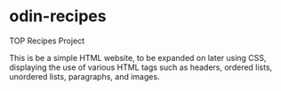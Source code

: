 # odin-recipes
TOP Recipes Project

This is be a simple HTML website, to be expanded on later using CSS, displaying the use of various HTML tags such as headers, ordered lists, unordered lists, paragraphs, and images. 